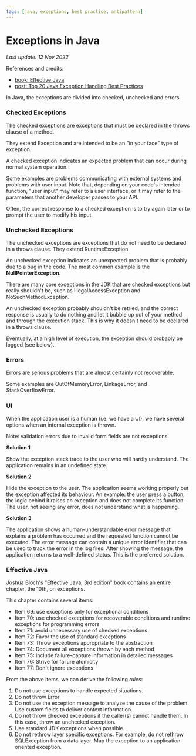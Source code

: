 ```yaml
---
tags: [java, exceptions, best practice, antipattern]
---
```

# Exceptions in Java

*Last update: 12 Nov 2022*

References and credits:

* [book: Effective Java](https://www.goodreads.com/book/show/105099.Effective_Java_)
* [post: Top 20 Java Exception Handling Best Practices](https://howtodoinjava.com/best-practices/java-exception-handling-best-practices/)

In Java, the exceptions are divided into checked, unchecked and errors.

### Checked Exceptions

The checked exceptions are exceptions that must be declared in the throws clause of a method.

They extend Exception and are intended to be an "in your face" type of exception.

A checked exception indicates an expected problem that can occur during normal system operation. 

Some examples are problems communicating with external systems and problems with user input. Note that, depending on your code's intended function, "user input" may refer to a user interface, or it may refer to the parameters that another developer passes to your API. 

Often, the correct response to a checked exception is to try again later or to prompt the user to modify his input.

### Unchecked Exceptions

The unchecked exceptions are exceptions that do not need to be declared in a throws clause. They extend RuntimeException.

An unchecked exception indicates an unexpected problem that is probably due to a bug in the code. The most common example is the **NullPointerException**.

There are many core exceptions in the JDK that are checked exceptions but really shouldn't be, such as IllegalAccessException and NoSuchMethodException.

An unchecked exception probably shouldn't be retried, and the correct response is usually to do nothing and let it bubble up out of your method and through the execution stack. This is why it doesn't need to be declared in a throws clause. 

Eventually, at a high level of execution, the exception should probably be logged (see below).

### Errors

Errors are serious problems that are almost certainly not recoverable.

Some examples are OutOfMemoryError, LinkageError, and StackOverflowError.


### UI

When the application user is a human (i.e. we have a UI), we have several options when an internal exception is thrown.

Note: validation errors due to invalid form fields are not exceptions.


**Solution 1**

Show the exception stack trace to the user who will hardly understand.
The application remains in an undefined state.

**Solution 2**

Hide the exception to the user. The application seems working properly but the exception affected its behaviour.
An example: the user press a button, the logic behind it raises an exception and does not complete its function. The user, not seeing any error, does not understand what is happening.

**Solution 3**

The application shows a human-understandable error message that explains a problem has occurred and the requested function cannot be executed.
The error message can contain a unique error identifier that can be used to track the error in the log files.
After showing the message, the application returns to a well-defined status.
This is the preferred solution.


### Effective Java

Joshua Bloch's "Effective Java, 3rd edition" book contains an entire chapter, the 10th, on exceptions.

This chapter contains several items:

* Item 69: use exceptions only for exceptional conditions
* Item 70: use checked exceptions for recoverable conditions and runtime exceptions for programming errors
* Item 71: avoid unnecessary use of checked exceptions
* Item 72: Favor the use of standard exceptions
* Item 73: Throw exceptions appropriate to the abstraction
* Item 74: Document all exceptions thrown by each method
* Item 75: Include failure-capture information in detailed messages
* Item 76: Strive for failure atomicity
* Item 77: Don't ignore exceptions

From the above items, we can derive the following *rules*:

1. Do not use exceptions to handle expected situations.
1. Do not throw Error
1. Do not use the exception message to analyze the cause of the problem. Use custom fields to deliver context information.
1. Do not throw checked exceptions if the caller(s) cannot handle them. In this case, throw an unchecked exception.
1. Use standard JDK exceptions when possible.
1. Do not rethrow layer specific exceptions. For example, do not rethrow SQLException from a data layer. Map the exception to an application-oriented exception.

